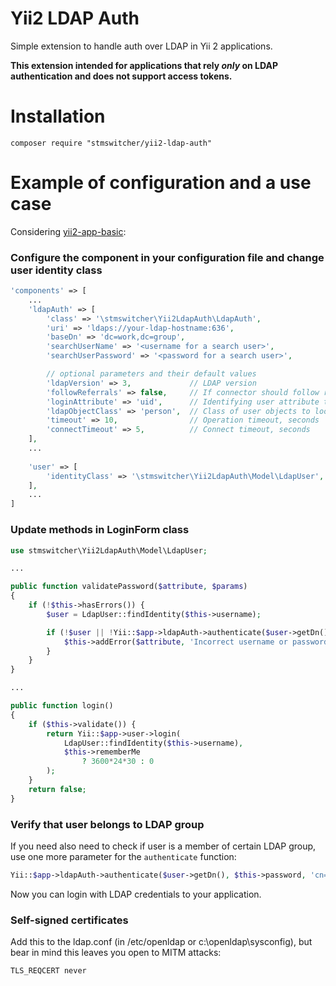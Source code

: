 # Yii2 LDAP Auth
Simple extension to handle auth over LDAP in Yii 2 applications.

**This extension intended for applications that rely *only* on LDAP authentication and does not support access tokens.**

# Installation

```shell script
composer require "stmswitcher/yii2-ldap-auth"
```

# Example of configuration and a use case
Considering [yii2-app-basic](https://github.com/yiisoft/yii2-app-basic): 

### Configure the component in your configuration file and change user identity class
```php
'components' => [
    ...
    'ldapAuth' => [
        'class' => '\stmswitcher\Yii2LdapAuth\LdapAuth',
        'uri' => 'ldaps://your-ldap-hostname:636',
        'baseDn' => 'dc=work,dc=group',
        'searchUserName' => '<username for a search user>',
        'searchUserPassword' => '<password for a search user>',

        // optional parameters and their default values
        'ldapVersion' => 3,             // LDAP version
        'followReferrals' => false,     // If connector should follow referrals
        'loginAttribute' => 'uid',      // Identifying user attribute to look up for
        'ldapObjectClass' => 'person',  // Class of user objects to look up for
        'timeout' => 10,                // Operation timeout, seconds
        'connectTimeout' => 5,          // Connect timeout, seconds
    ],
    ...
    
    'user' => [
        'identityClass' => '\stmswitcher\Yii2LdapAuth\Model\LdapUser',
    ],
    ...
]
```
### Update methods in LoginForm class
```php
use stmswitcher\Yii2LdapAuth\Model\LdapUser;

...

public function validatePassword($attribute, $params)
{
    if (!$this->hasErrors()) {
        $user = LdapUser::findIdentity($this->username);

        if (!$user || !Yii::$app->ldapAuth->authenticate($user->getDn(), $this->password)) {
            $this->addError($attribute, 'Incorrect username or password.');
        }
    }
}

...

public function login()
{
    if ($this->validate()) {
        return Yii::$app->user->login(
            LdapUser::findIdentity($this->username),
            $this->rememberMe
                ? 3600*24*30 : 0
        );
    }
    return false;
}
```

### Verify that user belongs to LDAP group
If you need also need to check if user is a member of certain LDAP group, use one more parameter
for the `authenticate` function:
```php
Yii::$app->ldapAuth->authenticate($user->getDn(), $this->password, 'cn=auth-user-group')
```

Now you can login with LDAP credentials to your application.

### Self-signed certificates
Add this to the ldap.conf (in /etc/openldap or c:\openldap\sysconfig), but bear in mind this leaves you open to MITM attacks:
```
TLS_REQCERT never
```
